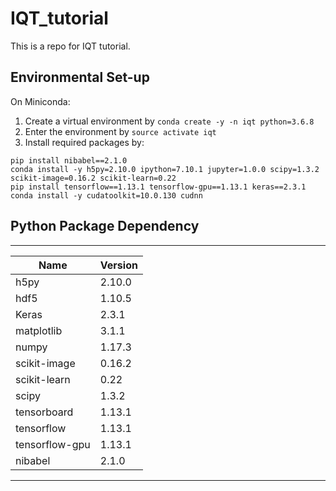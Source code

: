 # IQT_tutorial
This is a repo for IQT tutorial.

## Environmental Set-up
On Miniconda: 
1. Create a virtual environment by `conda create -y -n iqt python=3.6.8`
2. Enter the environment by `source activate iqt`
3. Install required packages by:
```
pip install nibabel==2.1.0
conda install -y h5py=2.10.0 ipython=7.10.1 jupyter=1.0.0 scipy=1.3.2 scikit-image=0.16.2 scikit-learn=0.22 
pip install tensorflow==1.13.1 tensorflow-gpu==1.13.1 keras==2.3.1
conda install -y cudatoolkit=10.0.130 cudnn
```


## Python Package Dependency
------------------------------------------
Name                     |Version         
-------------------------|----------------
h5py                     | 2.10.0           
hdf5                     | 1.10.5           
Keras                    | 2.3.1          
matplotlib               | 3.1.1            
numpy                    | 1.17.3          
scikit-image             | 0.16.2           
scikit-learn             | 0.22             
scipy                    | 1.3.2            
tensorboard              | 1.13.1           
tensorflow               | 1.13.1           
tensorflow-gpu           | 1.13.1          
nibabel                  | 2.1.0          
------------------------------------------
